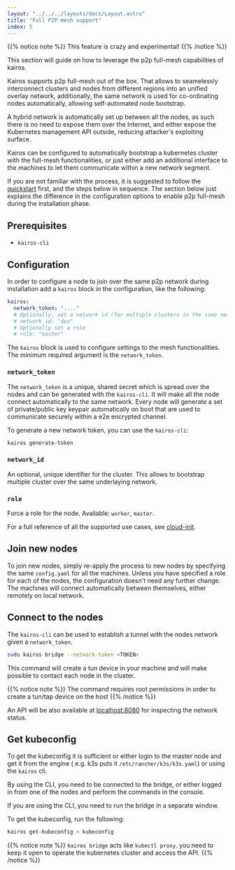 ```yaml
---
layout: "../../../layouts/docs/Layout.astro"
title: "Full P2P mesh support"
index: 5
---
```


{{% notice note %}}
This feature is crazy and experimental!
{{% /notice %}}

This section will guide on how to leverage the p2p full-mesh capabilities of kairos.

Kairos supports p2p full-mesh out of the box. That allows to seamelessly interconnect clusters and nodes from different regions into an unified overlay network,
additionally, the same network is used for co-ordinating nodes automatically, allowing self-automated node bootstrap.

A hybrid network is automatically set up between all the nodes, as such there is no need to expose them over the Internet, and either expose the Kubernetes management API outside, reducing attacker's exploiting surface.

Kairos can be configured to automatically bootstrap a kubernetes cluster with the full-mesh functionalities, or just either add an additional interface to the machines to let them communicate within a new network segment.

If you are not familiar with the process, it is suggested to follow the [quickstart](/quickstart/installation) first, and the steps below in sequence.
The section below just explains the difference in the configuration options to enable p2p full-mesh during the installation phase.

## Prerequisites

- `kairos-cli`

## Configuration

In order to configure a node to join over the same p2p network during installation add a `kairos` block in the configuration, like the following:

```yaml
kairos:
  network_token: "...."
  # Optionally, set a network id (for multiple clusters in the same network)
  # network_id: "dev"
  # Optionally set a role
  # role: "master"
```

The `kairos` block is used to configure settings to the mesh functionalities. The minimum required argument is the `network_token`.

### `network_token`

The `network_token` is a unique, shared secret which is spread over the nodes and can be generated with the `kairos-cli`.
It will make all the node connect automatically to the same network. Every node will generate a set of private/public key keypair automatically on boot that are used to communicate securely within a e2e encrypted channel.

To generate a new network token, you can use the `kairos-cli`:

```bash
kairos generate-token
```

### `network_id`

An optional, unique identifier for the cluster. This allows to bootstrap multiple cluster over the same underlaying network.

### `role`

Force a role for the node. Available: `worker`, `master`.

For a full reference of all the supported use cases, see [cloud-init](https://rancher.github.io/elemental-toolkit/docs/reference/cloud_init/).

## Join new nodes

To join new nodes, simply re-apply the process to new nodes by specifying the same `config.yaml` for all the machines. Unless you have specified a role for each of the nodes, the configuration doesn't need any further change. The machines will connect automatically between themselves, either remotely on local network.

## Connect to the nodes

The `kairos-cli` can be used to establish a tunnel with the nodes network given a `network_token`.

```bash
sudo kairos bridge --network-token <TOKEN>
```

This command will create a tun device in your machine and will make possible to contact each node in the cluster.

{{% notice note %}}
The command requires root permissions in order to create a tun/tap device on the host
{{% /notice %}}

An API will be also available at [localhost:8080](http://localhost:8080) for inspecting the network status.

## Get kubeconfig

To get the kubeconfig it is sufficient or either login to the master node and get it from the engine ( e.g. k3s puts it `/etc/rancher/k3s/k3s.yaml`) or using the `kairos` cli.

By using the CLI, you need to be connected to the bridge, or either logged in from one of the nodes and perform the commands in the console.

If you are using the CLI, you need to run the bridge in a separate window.

To get the kubeconfig, run the following:

```bash
kairos get-kubeconfig > kubeconfig
```

{{% notice note %}}
`kairos bridge` acts like `kubectl proxy`. you need to keep it open to operate the kubernetes cluster and access the API.
{{% /notice %}}
